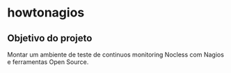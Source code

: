 # howtonagios

## Objetivo do projeto

Montar um ambiente de teste de continuos monitoring Nocless com Nagios e ferramentas Open Source.
